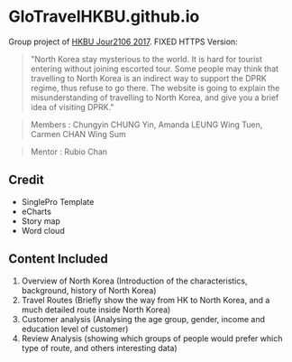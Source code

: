 # GloTravelHKBU.github.io
Group project of [HKBU Jour2106 2017](http://datavis.studio/2017/projects/).
FIXED HTTPS Version: 

> "North Korea stay mysterious to the world. It is hard for tourist entering without joining escorted tour. Some people may think that travelling to North Korea is an indirect way to support the DPRK regime, thus refuse to go there. The website is going to explain the misunderstanding of travelling to North Korea, and give you a brief idea of visiting DPRK."

> Members : Chungyin CHUNG Yin, Amanda LEUNG Wing Tuen, Carmen CHAN Wing Sum 

> Mentor : Rubio Chan

## Credit
- SinglePro Template
- eCharts
- Story map
- Word cloud


## Content Included 
1. Overview of North Korea (Introduction of the characteristics, background, history of North Korea)
2. Travel Routes (Briefly show the way from HK to North Korea, and a much detailed route inside North Korea)
3. Customer analysis (Analysing the age group, gender, income and education level of customer)
4. Review Analysis (showing which groups of people would prefer which type of route, and others interesting data)
